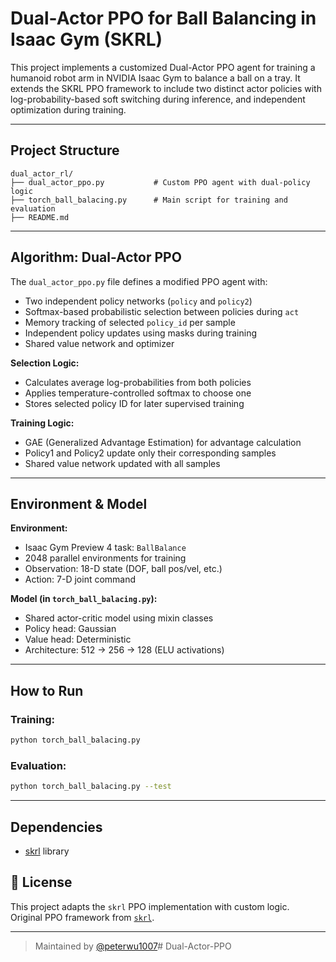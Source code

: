 #  Dual-Actor PPO for Ball Balancing in Isaac Gym (SKRL)

This project implements a customized Dual-Actor PPO agent for training a humanoid robot arm in NVIDIA Isaac Gym to balance a ball on a tray. It extends the SKRL PPO framework to include two distinct actor policies with log-probability-based soft switching during inference, and independent optimization during training.

---

##  Project Structure

```
dual_actor_rl/
├── dual_actor_ppo.py           # Custom PPO agent with dual-policy logic
├── torch_ball_balacing.py      # Main script for training and evaluation
├── README.md
```

---

## Algorithm: Dual-Actor PPO

The `dual_actor_ppo.py` file defines a modified PPO agent with:

- Two independent policy networks (`policy` and `policy2`)
- Softmax-based probabilistic selection between policies during `act`
- Memory tracking of selected `policy_id` per sample
- Independent policy updates using masks during training
- Shared value network and optimizer

**Selection Logic:**
- Calculates average log-probabilities from both policies
- Applies temperature-controlled softmax to choose one
- Stores selected policy ID for later supervised training

**Training Logic:**
- GAE (Generalized Advantage Estimation) for advantage calculation
- Policy1 and Policy2 update only their corresponding samples
- Shared value network updated with all samples

---

## Environment & Model

**Environment:**
- Isaac Gym Preview 4 task: `BallBalance`
- 2048 parallel environments for training
- Observation: 18-D state (DOF, ball pos/vel, etc.)
- Action: 7-D joint command

**Model (in `torch_ball_balacing.py`):**
- Shared actor-critic model using mixin classes
- Policy head: Gaussian
- Value head: Deterministic
- Architecture: 512 → 256 → 128 (ELU activations)

---


##  How to Run

### Training:

```bash
python torch_ball_balacing.py
```

### Evaluation:

```bash
python torch_ball_balacing.py --test
```

---

##  Dependencies


- [skrl](https://skrl.readthedocs.io/) library



## 📄 License

This project adapts the `skrl` PPO implementation with custom logic.  
Original PPO framework from [`skrl`](https://github.com/Toni-SM/skrl).

---

> Maintained by [@peterwu1007](https://github.com/peterwu1007)# Dual-Actor-PPO
